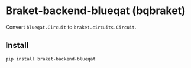 # Braket-backend-blueqat (bqbraket)
Convert `blueqat.Circuit` to `braket.circuits.Circuit`.

## Install
`pip install braket-backend-blueqat`
